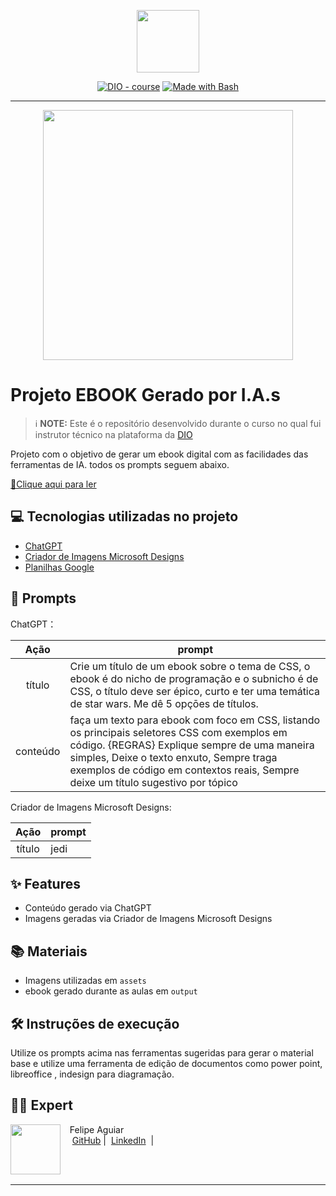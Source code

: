 <p align="center">
    <img width="100" src=".github/assets/banner.png">
</p>


<p align="center">
<a href="https://dio.me/"><img src="https://img.shields.io/badge/DIO-Course-28DA77?logo=youtube" alt="DIO - course"></a>
<a href="https://www.gnu.org/software/bash/" title="Go to Bash homepage"><img src="https://img.shields.io/badge/Prompt-Project-blue?logo=gnu-bash&amp;logoColor=white" alt="Made with Bash"></a></p>

-------


<p align="center">
<img 
    src="./assets/cover.png"
    width="400"  
/>
</p>

# Projeto EBOOK Gerado por I.A.s


 > ℹ️ **NOTE:** Este é o repositório desenvolvido durante o curso no qual fui instrutor técnico na plataforma da [DIO](https://dio.me)

Projeto com o objetivo de gerar um ebook digital com as facilidades das ferramentas de IA. todos os prompts
seguem abaixo.

<a href="https://github.com/rodovalhovi/prompts-recipe-to-create-a-ebook/blob/main/output/ebook%20-%20css%20jedi%20output.pdf" title="View PDF now"> 📕Clique aqui para ler</a>

## 💻 Tecnologias utilizadas no projeto

- [ChatGPT](https://chat.openai.com/) 
- [Criador de Imagens Microsoft Designs](https://www.bing.com/images/create/)
- [Planilhas Google](https://docs.google.com/presentation/)

## 🧠 Prompts


ChatGPT：

|   Ação   | prompt                                                                                                                                                                                                                                                                         |
| :------: | ------------------------------------------------------------------------------------------------------------------------------------------------------------------------------------------------------------------------------------------------------------------------------ |
|  título  | Crie um título de um ebook sobre o tema de CSS, o ebook é do nicho de programação e o subnicho é de CSS, o título deve ser épico, curto e ter uma temática de star wars. Me dê 5 opçōes de títulos.                                                    |
| conteúdo | faça um texto para ebook com foco em CSS, listando os principais seletores CSS com exemplos em código. {REGRAS} Explique sempre de uma maneira simples, Deixe o texto enxuto, Sempre traga exemplos de código em contextos reais, Sempre deixe um título sugestivo por tópico |


Criador de Imagens Microsoft Designs:

|  Ação  | prompt                                                                                 |
| :----: | -------------------------------------------------------------------------------------- |
| título | jedi |

## ✨ Features

- Conteúdo gerado via ChatGPT
- Imagens geradas via Criador de Imagens Microsoft Designs

## 📚 Materiais

- Imagens utilizadas em `assets`
- ebook gerado durante as aulas em `output`

## 🛠️ Instruções de execução

Utilize os prompts acima nas ferramentas sugeridas para gerar o material base e utilize uma ferramenta de edição de documentos como power point, libreoffice , indesign para diagramação.

## 👨‍💻 Expert

<p>
    <img 
      align=left 
      margin=10 
      width=80 
      src="https://avatars.githubusercontent.com/u/37520274?v=4"
    />
    <p>&nbsp&nbsp&nbspFelipe Aguiar<br>
    &nbsp&nbsp&nbsp
    <a href="https://github.com/rodovalhovic">
    GitHub</a>&nbsp;|&nbsp;
    <a href="www.linkedin.com/in/
victoria-rodovalho">LinkedIn</a>
&nbsp;|&nbsp;</p>
</p>
<br/><br/>
<p>

---
